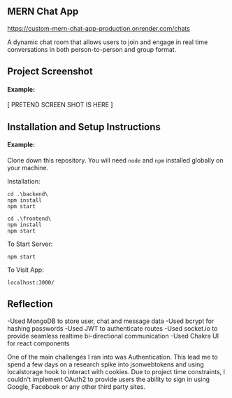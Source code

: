 ## MERN Chat App

https://custom-mern-chat-app-production.onrender.com/chats

A dynamic chat room that allows users to join and engage in real time conversations in both person-to-person and group format.

## Project Screenshot

#### Example:

[ PRETEND SCREEN SHOT IS HERE ]

## Installation and Setup Instructions

#### Example:

Clone down this repository. You will need `node` and `npm` installed globally on your machine.

Installation:

`cd .\backend\`  
`npm install`  
`npm start`

`cd .\frontend\`  
`npm install`  
`npm start`

To Start Server:

`npm start`

To Visit App:

`localhost:3000/`

## Reflection

-Used MongoDB to store user, chat and message data
-Used bcrypt for hashing passwords
-Used JWT to authenticate routes
-Used socket.io to provide seamless realtime bi-directional communication
-Used Chakra UI for react components

One of the main challenges I ran into was Authentication. This lead me to spend a few days on a research spike into jsonwebtokens and using localstorage hook to interact with cookies. Due to project time constraints, I couldn't implement OAuth2 to provide users the ability to sign in using Google, Facebook or any other third party sites.

